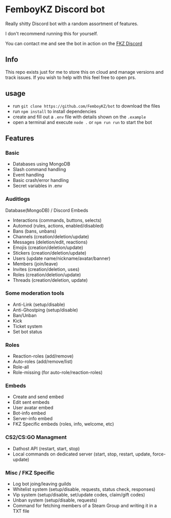 
# FemboyKZ Discord bot

Really shitty Discord bot with a random assortment of features.

I don't recommend running this for yourself.

You can contact me and see the bot in action on the [FKZ Discord](https://discord.gg/fkz)

## Info

This repo exists just for me to store this on cloud and manage versions and track issues.
If you wish to help with this feel free to open prs.

## usage

- run `git clone https://github.com/FemboyKZ/bot` to download the files
- run `npm install` to install dependencies
- create and fill out a `.env` file with details shown on the `.example`
- open a terminal and execute `node .` or `npm run run` to start the bot

## Features

### Basic

- Databases using MongoDB
- Slash command handling
- Event handling
- Basic crash/error handling
- Secret variables in .env

### Auditlogs

Database(MongoDB) / Discord Embeds

- Interactions (commands, buttons, selects)
- Automod (rules, actions, enabled/disabled)
- Bans (bans, unbans)
- Channels (creation/deletion/update)
- Messages (deletion/edit, reactions)
- Emojis (creation/deletion/update)
- Stickers (creation/deletion/update)
- Users (update name/nickname/avatar/banner)
- Members (join/leave)
- Invites (creation/deletion, uses)
- Roles (creation/deletion/update)
- Threads (creation/deletion, update)

### Some moderation tools

- Anti-Link (setup/disable)
- Anti-Ghostping (setup/disable)
- Ban/Unban
- Kick
- Ticket system
- Set bot status

### Roles

- Reaction-roles (add/remove)
- Auto-roles (add/remove/list)
- Role-all
- Role-missing (for auto-role/reaction-roles)

### Embeds

- Create and send embed
- Edit sent embeds
- User avatar embed
- Bot-info embed
- Server-info embed
- FKZ Specific embeds (roles, info, welcome, etc)

### CS2/CS:GO Managment

- Dathost API (restart, start, stop)
- Local commands on dedicated server (start, stop, restart, update, force-update)

### Misc / FKZ Specific

- Log bot joing/leaving guilds
- Whitelist system (setup/disable, requests, status check, responses)
- Vip system (setup/disable, set/update codes, claim/gift codes)
- Unban system (setup/disable, requests)
- Command for fetching members of a Steam Group and writing it in a TXT file
